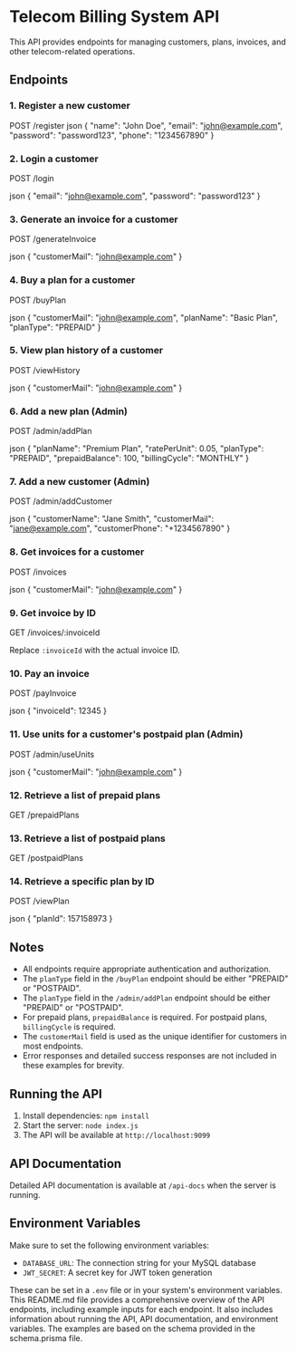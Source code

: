 # Telecom Billing System API

This API provides endpoints for managing customers, plans, invoices, and other telecom-related operations.

## Endpoints

### 1. Register a new customer

POST /register
json { "name": "John Doe", "email": "john@example.com", "password": "password123", "phone": "1234567890" }

### 2. Login a customer

POST /login

json { "email": "john@example.com", "password": "password123" }

### 3. Generate an invoice for a customer

POST /generateInvoice

json { "customerMail": "john@example.com" }

### 4. Buy a plan for a customer

POST /buyPlan

json { "customerMail": "john@example.com", "planName": "Basic Plan", "planType": "PREPAID" }

### 5. View plan history of a customer

POST /viewHistory

json { "customerMail": "john@example.com" }

### 6. Add a new plan (Admin)

POST /admin/addPlan

json { "planName": "Premium Plan", "ratePerUnit": 0.05, "planType": "PREPAID", "prepaidBalance": 100, "billingCycle": "MONTHLY" }

### 7. Add a new customer (Admin)

POST /admin/addCustomer

json { "customerName": "Jane Smith", "customerMail": "jane@example.com", "customerPhone": "+1234567890" }

### 8. Get invoices for a customer

POST /invoices

json { "customerMail": "john@example.com" }

### 9. Get invoice by ID

GET /invoices/:invoiceId

Replace `:invoiceId` with the actual invoice ID.

### 10. Pay an invoice

POST /payInvoice

json { "invoiceId": 12345 }

### 11. Use units for a customer's postpaid plan (Admin)

POST /admin/useUnits

json { "customerMail": "john@example.com" }

### 12. Retrieve a list of prepaid plans

GET /prepaidPlans

### 13. Retrieve a list of postpaid plans

GET /postpaidPlans

### 14. Retrieve a specific plan by ID

POST /viewPlan

json { "planId": 157158973 }

## Notes

- All endpoints require appropriate authentication and authorization.
- The `planType` field in the `/buyPlan` endpoint should be either "PREPAID" or "POSTPAID".
- The `planType` field in the `/admin/addPlan` endpoint should be either "PREPAID" or "POSTPAID".
- For prepaid plans, `prepaidBalance` is required. For postpaid plans, `billingCycle` is required.
- The `customerMail` field is used as the unique identifier for customers in most endpoints.
- Error responses and detailed success responses are not included in these examples for brevity.

## Running the API

1. Install dependencies: `npm install`
2. Start the server: `node index.js`
3. The API will be available at `http://localhost:9099`

## API Documentation

Detailed API documentation is available at `/api-docs` when the server is running.

## Environment Variables

Make sure to set the following environment variables:

- `DATABASE_URL`: The connection string for your MySQL database
- `JWT_SECRET`: A secret key for JWT token generation

These can be set in a `.env` file or in your system's environment variables.
This README.md file provides a comprehensive overview of the API endpoints, including example inputs for each endpoint. It also includes information about running the API, API documentation, and environment variables. The examples are based on the schema provided in the schema.prisma file.
